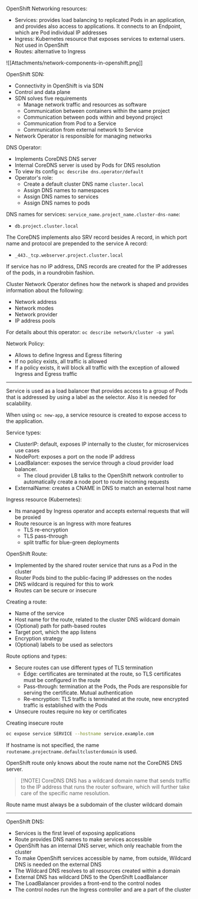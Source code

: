 OpenShift Networking resources:
- Services: provides load balancing to replicated Pods in an application, and provides also access to applications. It connects to an Endpoint, which are Pod individual IP addresses
- Ingress: Kubernetes resource that exposes services to external users. Not used in OpenShift
- Routes: alternative to Ingress

![[Attachments/network-components-in-openshift.png]]

OpenShift SDN:
- Connectivity in OpenShift is via SDN
- Control and data plane
- SDN solves five requirements
	- Manage network traffic and resources as software
	- Communication between containers within the same project
	- Communication between pods within and beyond project
	- Communication from Pod to a Service
	- Communication from external network to Service
- Network Operator is responsible for managing networks

DNS Operator:
- Implements CoreDNS DNS server
- Internal CoreDNS server is used by Pods for DNS resolution
- To view its config `oc describe dns.operator/default`
- Operator's role:
	- Create a default cluster DNS name `cluster.local`
	- Assign DNS names to namespaces
	- Assign DNS names to services
	- Assign DNS names to pods

DNS names for services: `service_name.project_name.cluster-dns-name`:
- `db.project.cluster.local`

The CoreDNS implements also SRV record besides A record, in which port name and protocol are prepended to the service A record:
- `_443._tcp.webserver.project.cluster.local`

If service has no IP address, DNS records are created for the IP addresses of the pods, in a roundrobin fashion.

Cluster Network Operator defines how the network is shaped and provides information about the following:
- Network address
- Network modes
- Network provider
- IP address pools

For details about this operator: `oc describe network/cluster -o yaml`

Network Policy:
- Allows to define Ingress and Egress filtering
- If no policy exists, all traffic is allowed
- If a policy exists, it will block all traffic with the exception of allowed Ingress and Egress traffic

---

Service is used as a load balancer that provides access to a group of Pods that is addressed by using a label as the selector. Also it is needed for scalability.

When using `oc new-app`, a service resource is created to expose access to the application.

Service types:
- ClusterIP: default, exposes IP internally to the cluster, for microservices use cases
- NodePort: exposes a port on the node IP address
- LoadBalancer: exposes the service through a cloud provider load balancer.
	- The cloud provider LB talks to the OpenShift network controller to automatically create a node port to route incoming requests
- ExternalName: creates a CNAME in DNS to match an external host name

Ingress resource (Kubernetes):
- Its managed by Ingress operator and accepts external requests that will be proxied
- Route resource is an Ingress with more features
	- TLS re-encryption
	- TLS pass-through
	- split traffic for blue-green deployments

OpenShift Route:
- Implemented by the shared router service that runs as a Pod in the cluster
- Router Pods bind to the public-facing IP addresses on the nodes
- DNS wildcard is required for this to work
- Routes can be secure or insecure

Creating a route:
- Name of the service
- Host name for the route, related to the cluster DNS wildcard domain
- (Optional) path for path-based routes
- Target port, which the app listens
- Encryption strategy
- (Optional) labels to be used as selectors

Route options and types:
- Secure routes can use different types of TLS termination
	- Edge: certificates are terminated at the route, so TLS certificates must be configured in the route
	- Pass-through: termination at the Pods, the Pods are responsible for serving the certificate. Mutual authentication
	- Re-encryption: TLS traffic is terminated at the route, new encrypted traffic is established with the Pods
- Unsecure routes require no key or certificates

Creating insecure route

```sh
oc expose service SERVICE --hostname service.example.com
```

If hostname is not specified, the name `routename.projectname.defaultclusterdomain` is used.

OpenShift route only knows about the route name not the CoreDNS DNS server.

> [!NOTE] CoreDNS
> DNS has a wildcard domain name that sends traffic to the IP address that runs the router software, which will further take care of the specific name resolution.
> 
Route name must always be a subdomain of the cluster wildcard domain

---

OpenShift DNS:
- Services is the first level of exposing applications
- Route provides DNS names to make services accessible
- OpenShift has an internal DNS server, which only reachable from the cluster
- To make OpenShift services accessible by name, from outside, Wildcard DNS is needed on the external DNS
- The Wildcard DNS resolves to all resources created within a domain
- External DNS has wildcard DNS to the OpenShift LoadBalancer
- The LoadBalancer provides a front-end to the control nodes
- The control nodes run the Ingress controller and  are a part of the cluster

